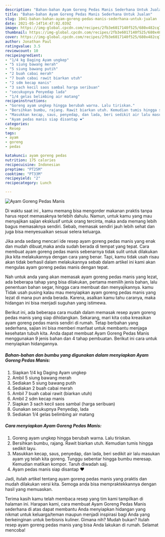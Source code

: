 ```yaml
---
description: "Bahan-bahan Ayam Goreng Pedas Manis Sederhana Untuk Jualan"
title: "Bahan-bahan Ayam Goreng Pedas Manis Sederhana Untuk Jualan"
slug: 1041-bahan-bahan-ayam-goreng-pedas-manis-sederhana-untuk-jualan
date: 2021-05-14T14:47:02.039Z
image: https://img-global.cpcdn.com/recipes/2fb3e6017140f525/680x482cq70/ayam-goreng-pedas-manis-foto-resep-utama.jpg
thumbnail: https://img-global.cpcdn.com/recipes/2fb3e6017140f525/680x482cq70/ayam-goreng-pedas-manis-foto-resep-utama.jpg
cover: https://img-global.cpcdn.com/recipes/2fb3e6017140f525/680x482cq70/ayam-goreng-pedas-manis-foto-resep-utama.jpg
author: Jonathan Paul
ratingvalue: 3.5
reviewcount: 10
recipeingredient:
- "1/4 kg Daging Ayam ungkep"
- "5 siung bawang merah"
- "5 siung bawang putih"
- "2 buah cabai merah"
- "7 buah cabai rawit biarkan utuh"
- "2 sdm kecap manis"
- "3 sach kecil saos sambal harga seribuan"
- "secukupnya Penyedap lada"
- "1/4 gelas belimbing air matang"
recipeinstructions:
- "Goreng ayam ungkep hingga berubah warna. Lalu tiriskan."
- "Bersihkan bumbu, rajang. Rawit biarkan utuh. Kemudian tumis hingga sedikit layu."
- "Masukkan kecap, saus, penyedap, dan lada, beri sedikit air lalu masukan ayam yg telah kita goreng. Tunggu sebentar hingga bumbu meresap. Kemudian matikan kompor. Taruh diwadah sajj."
- "Ayam pedas manis siap disantap ❤"
categories:
- Resep
tags:
- ayam
- goreng
- pedas

katakunci: ayam goreng pedas 
nutrition: 175 calories
recipecuisine: Indonesian
preptime: "PT25M"
cooktime: "PT33M"
recipeyield: "2"
recipecategory: Lunch

---
```



![Ayam Goreng Pedas Manis](https://img-global.cpcdn.com/recipes/2fb3e6017140f525/680x482cq70/ayam-goreng-pedas-manis-foto-resep-utama.jpg)

Di waktu  saat ini , kamu memang bisa mengorder makanan praktis tanpa harus repot memasaknya terlebih dahulu. Namun, untuk kamu yang mau menyajikan sajian eksklusif untuk orang tercinta, maka anda memang lebih bagus memasaknya sendiri. Sebab, memasak sendiri jauh lebih sehat dan juga bisa menyesuaikan sesuai selera keluarga.

Jika anda sedang mencari ide resep ayam goreng pedas manis yang enak dan mudah dibuat,maka anda sudah berada di tempat yang tepat. Cara membuat ayam goreng pedas manis  sebenarnya tidak sulit untuk dilakukan jika kita melakukannya dengan cara yang benar. Tapi, kamu tidak usah risau akan tidak berhasil dalam melakukannya 
sebab dalam artikel ini kami akan mengulas ayam goreng pedas manis dengan tepat.  



Nah untuk anda yang akan memasak ayam goreng pedas manis yang lezat, ada beberapa tahap yang bisa dilakukan, pertama memilih jenis bahan, lalu penentuan bahan segar, hingga cara membuat dan menyajikannya. kamu Tidak usah pusing kalau mau menyiapkan ayam goreng pedas manis yang lezat di mana pun anda berada. Karena, asalkan kamu  tahu caranya, maka hidangan ini bisa menjadi suguhan yang istimewa.

Berikut ini, ada beberapa cara mudah dalam memasak resep ayam goreng pedas manis yang siap dihidangkan. Sekarang, mari kita coba kreasikan ayam goreng pedas manis sendiri di rumah. Tetap berbahan yang sederhana, sajian ini bisa memberi manfaat untuk membantu menjaga kesehatan tubuh kita. Anda dapat membuat Ayam Goreng Pedas Manis menggunakan 9 jenis bahan dan 4 tahap pembuatan. Berikut ini cara untuk menyiapkan hidangannya.

<!--inarticleads1-->

##### Bahan-bahan dan bumbu yang digunakan dalam menyiapkan Ayam Goreng Pedas Manis:

1. Siapkan 1/4 kg Daging Ayam ungkep
1. Ambil 5 siung bawang merah
1. Sediakan 5 siung bawang putih
1. Sediakan 2 buah cabai merah
1. Ambil 7 buah cabai rawit (biarkan utuh)
1. Ambil 2 sdm kecap manis
1. Siapkan 3 sach kecil saos sambal (harga seribuan)
1. Gunakan secukupnya Penyedap, lada
1. Sediakan 1/4 gelas belimbing air matang




<!--inarticleads2-->

##### Cara menyiapkan Ayam Goreng Pedas Manis:

1. Goreng ayam ungkep hingga berubah warna. Lalu tiriskan.
1. Bersihkan bumbu, rajang. Rawit biarkan utuh. Kemudian tumis hingga sedikit layu.
1. Masukkan kecap, saus, penyedap, dan lada, beri sedikit air lalu masukan ayam yg telah kita goreng. Tunggu sebentar hingga bumbu meresap. Kemudian matikan kompor. Taruh diwadah sajj.
1. Ayam pedas manis siap disantap ❤




Jadi, itulah artikel tentang  ayam goreng pedas manis  yang praktis dan mudah dilakukan versi kita. Semoga anda bisa mempraktekkannya dengan hasil yang memuaskan. 

Terima kasih kamu telah membaca resep yang tim kami tampilkan di halaman ini. Harapan kami, cara membuat  Ayam Goreng Pedas Manis sederhana di atas dapat membantu Anda menyiapkan hidangan yang nikmat untuk keluarga/teman maupun menjadi inspirasi bagi Anda yang berkeinginan untuk berbisnis kuliner. Gimana nih? Mudah bukan? Itulah resep ayam goreng pedas manis yang bisa Anda lakukan di rumah. Selamat mencoba!

